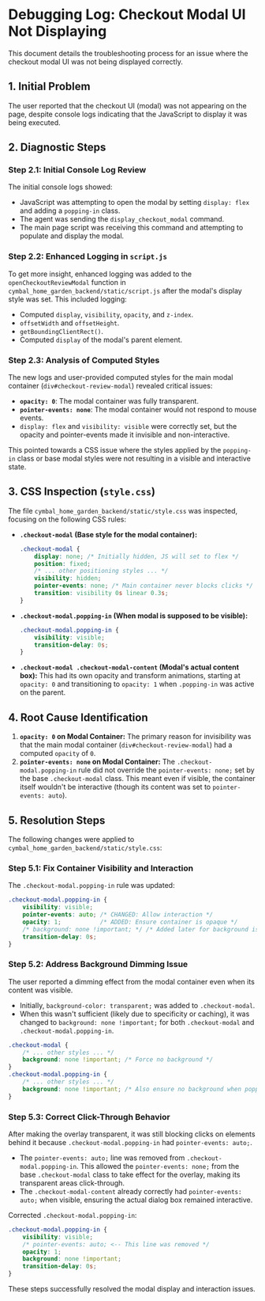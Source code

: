 # Debugging Log: Checkout Modal UI Not Displaying

This document details the troubleshooting process for an issue where the checkout modal UI was not being displayed correctly.

## 1. Initial Problem
The user reported that the checkout UI (modal) was not appearing on the page, despite console logs indicating that the JavaScript to display it was being executed.

## 2. Diagnostic Steps

### Step 2.1: Initial Console Log Review
The initial console logs showed:
- JavaScript was attempting to open the modal by setting `display: flex` and adding a `popping-in` class.
- The agent was sending the `display_checkout_modal` command.
- The main page script was receiving this command and attempting to populate and display the modal.

### Step 2.2: Enhanced Logging in `script.js`
To get more insight, enhanced logging was added to the `openCheckoutReviewModal` function in `cymbal_home_garden_backend/static/script.js` after the modal's display style was set. This included logging:
- Computed `display`, `visibility`, `opacity`, and `z-index`.
- `offsetWidth` and `offsetHeight`.
- `getBoundingClientRect()`.
- Computed `display` of the modal's parent element.

### Step 2.3: Analysis of Computed Styles
The new logs and user-provided computed styles for the main modal container (`div#checkout-review-modal`) revealed critical issues:
- **`opacity: 0`**: The modal container was fully transparent.
- **`pointer-events: none`**: The modal container would not respond to mouse events.
- `display: flex` and `visibility: visible` were correctly set, but the opacity and pointer-events made it invisible and non-interactive.

This pointed towards a CSS issue where the styles applied by the `popping-in` class or base modal styles were not resulting in a visible and interactive state.

## 3. CSS Inspection (`style.css`)

The file `cymbal_home_garden_backend/static/style.css` was inspected, focusing on the following CSS rules:

-   **`.checkout-modal` (Base style for the modal container):**
    ```css
    .checkout-modal {
        display: none; /* Initially hidden, JS will set to flex */
        position: fixed;
        /* ... other positioning styles ... */
        visibility: hidden; 
        pointer-events: none; /* Main container never blocks clicks */
        transition: visibility 0s linear 0.3s; 
    }
    ```
-   **`.checkout-modal.popping-in` (When modal is supposed to be visible):**
    ```css
    .checkout-modal.popping-in {
        visibility: visible;
        transition-delay: 0s; 
    }
    ```
-   **`.checkout-modal .checkout-modal-content` (Modal's actual content box):**
    This had its own opacity and transform animations, starting at `opacity: 0` and transitioning to `opacity: 1` when `.popping-in` was active on the parent.

## 4. Root Cause Identification

1.  **`opacity: 0` on Modal Container:** The primary reason for invisibility was that the main modal container (`div#checkout-review-modal`) had a computed `opacity` of `0`.
2.  **`pointer-events: none` on Modal Container:** The `.checkout-modal.popping-in` rule did not override the `pointer-events: none;` set by the base `.checkout-modal` class. This meant even if visible, the container itself wouldn't be interactive (though its content was set to `pointer-events: auto`).

## 5. Resolution Steps

The following changes were applied to `cymbal_home_garden_backend/static/style.css`:

### Step 5.1: Fix Container Visibility and Interaction
The `.checkout-modal.popping-in` rule was updated:
```css
.checkout-modal.popping-in {
    visibility: visible;
    pointer-events: auto; /* CHANGED: Allow interaction */
    opacity: 1;           /* ADDED: Ensure container is opaque */
    /* background: none !important; */ /* Added later for background issue */
    transition-delay: 0s; 
}
```

### Step 5.2: Address Background Dimming Issue
The user reported a dimming effect from the modal container even when its content was visible.
- Initially, `background-color: transparent;` was added to `.checkout-modal`.
- When this wasn't sufficient (likely due to specificity or caching), it was changed to `background: none !important;` for both `.checkout-modal` and `.checkout-modal.popping-in`.

```css
.checkout-modal {
    /* ... other styles ... */
    background: none !important; /* Force no background */
}
.checkout-modal.popping-in {
    /* ... other styles ... */
    background: none !important; /* Also ensure no background when popping in */
}
```

### Step 5.3: Correct Click-Through Behavior
After making the overlay transparent, it was still blocking clicks on elements behind it because `.checkout-modal.popping-in` had `pointer-events: auto;`.
- The `pointer-events: auto;` line was removed from `.checkout-modal.popping-in`. This allowed the `pointer-events: none;` from the base `.checkout-modal` class to take effect for the overlay, making its transparent areas click-through.
- The `.checkout-modal-content` already correctly had `pointer-events: auto;` when visible, ensuring the actual dialog box remained interactive.

Corrected `.checkout-modal.popping-in`:
```css
.checkout-modal.popping-in {
    visibility: visible;
    /* pointer-events: auto; <-- This line was removed */
    opacity: 1;          
    background: none !important; 
    transition-delay: 0s; 
}
```

These steps successfully resolved the modal display and interaction issues.